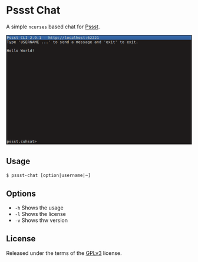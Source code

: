 Pssst Chat
==========
A simple `ncurses` based chat for [Pssst](https://github.com/cuhsat/pssst).

![Pssst Chat](doc/pssst-chat.png)

Usage
-----
```
$ pssst-chat [option|username|~]
```

Options
-------
* `-h` Shows the usage
* `-l` Shows the license
* `-v` Shows thw version

License
-------
Released under the terms of the [GPLv3](LICENSE) license.
